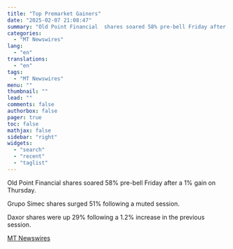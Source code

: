 ```yaml
---
title: "Top Premarket Gainers"
date: "2025-02-07 21:08:47"
summary: "Old Point Financial  shares soared 58% pre-bell Friday after a 1% gain on Thursday. Grupo Simec  shares surged 51% following a muted session. Daxor  shares were up 29% following a 1.2% increase in the previous session."
categories:
  - "MT Newswires"
lang:
  - "en"
translations:
  - "en"
tags:
  - "MT Newswires"
menu: ""
thumbnail: ""
lead: ""
comments: false
authorbox: false
pager: true
toc: false
mathjax: false
sidebar: "right"
widgets:
  - "search"
  - "recent"
  - "taglist"
---
```


Old Point Financial shares soared 58% pre-bell Friday after a 1% gain on Thursday.

Grupo Simec shares surged 51% following a muted session.

Daxor shares were up 29% following a 1.2% increase in the previous session.

[MT Newswires](https://www.tradingview.com/news/mtnewswires.com:20250207:A3312394:0/)
